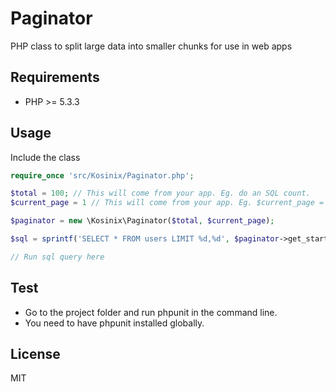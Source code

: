 Paginator
=========

PHP class to split large data into smaller chunks for use in web apps

## Requirements

- PHP >= 5.3.3

## Usage
Include the class

```php
require_once 'src/Kosinix/Paginator.php';

$total = 100; // This will come from your app. Eg. do an SQL count.
$current_page = 1 // This will come from your app. Eg. $current_page = $_GET['page'];

$paginator = new \Kosinix\Paginator($total, $current_page);

$sql = sprintf('SELECT * FROM users LIMIT %d,%d', $paginator->get_start_index(), $paginator->get_per_page());

// Run sql query here
```

## Test

- Go to the project folder and run phpunit in the command line.
- You need to have phpunit installed globally.

## License
MIT